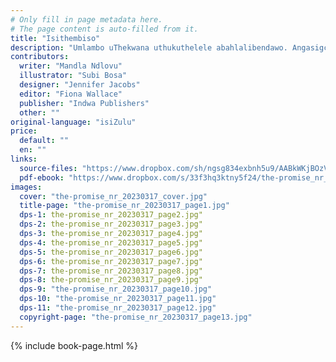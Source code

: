 ```yaml
---
# Only fill in page metadata here.
# The page content is auto-filled from it.
title: "Isithembiso"
description: "Umlambo uThekwana uthukuthelele abahlalibendawo. Angasigcina isithembiso sakhe uLifa, umsana owelusako?"
contributors:
  writer: "Mandla Ndlovu"
  illustrator: "Subi Bosa"
  designer: "Jennifer Jacobs"
  editor: "Fiona Wallace"
  publisher: "Indwa Publishers"
  other: ""
original-language: "isiZulu"
price:
  default: ""
  en: ""
links:
  source-files: "https://www.dropbox.com/sh/ngsg834exbnh5u9/AABkWKjBOzV2XGtPeNLAOsqMa?dl=0"
  pdf-ebook: "https://www.dropbox.com/s/33f3hq3ktny5f24/the-promise_nr_20230317.pdf?dl=0"
images:
  cover: "the-promise_nr_20230317_cover.jpg"
  title-page: "the-promise_nr_20230317_page1.jpg"
  dps-1: the-promise_nr_20230317_page2.jpg"
  dps-2: the-promise_nr_20230317_page3.jpg"
  dps-3: the-promise_nr_20230317_page4.jpg"
  dps-4: the-promise_nr_20230317_page5.jpg"
  dps-5: the-promise_nr_20230317_page6.jpg"
  dps-6: the-promise_nr_20230317_page7.jpg"
  dps-7: the-promise_nr_20230317_page8.jpg"
  dps-8: the-promise_nr_20230317_page9.jpg"
  dps-9: "the-promise_nr_20230317_page10.jpg"
  dps-10: "the-promise_nr_20230317_page11.jpg"
  dps-11: "the-promise_nr_20230317_page12.jpg"
  copyright-page: "the-promise_nr_20230317_page13.jpg"
---
```


{% include book-page.html %}
